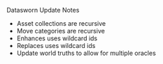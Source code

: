 Datasworn Update Notes

- Asset collections are recursive
- Move categories are recursive
- Enhances uses wildcard ids
- Replaces uses wildcard ids
- Update world truths to allow for multiple oracles

